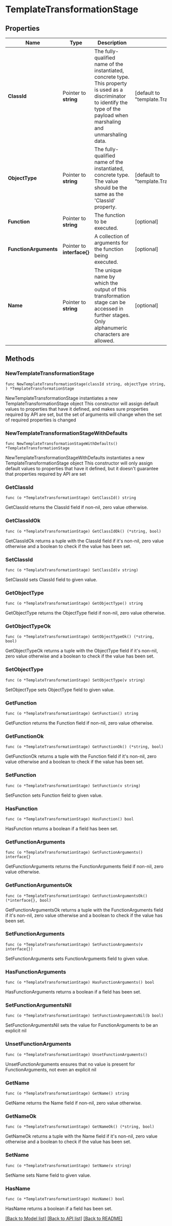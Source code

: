 # TemplateTransformationStage

## Properties

Name | Type | Description | Notes
------------ | ------------- | ------------- | -------------
**ClassId** | Pointer to **string** | The fully-qualified name of the instantiated, concrete type. This property is used as a discriminator to identify the type of the payload when marshaling and unmarshaling data. | [default to "template.TransformationStage"]
**ObjectType** | Pointer to **string** | The fully-qualified name of the instantiated, concrete type. The value should be the same as the &#39;ClassId&#39; property. | [default to "template.TransformationStage"]
**Function** | Pointer to **string** | The function to be executed. | [optional] 
**FunctionArguments** | Pointer to **interface{}** | A collection of arguments for the function being executed. | [optional] 
**Name** | Pointer to **string** | The unique name by which the output of this transformation stage can be accessed in further stages. Only alphanumeric characters are allowed. | [optional] 

## Methods

### NewTemplateTransformationStage

`func NewTemplateTransformationStage(classId string, objectType string, ) *TemplateTransformationStage`

NewTemplateTransformationStage instantiates a new TemplateTransformationStage object
This constructor will assign default values to properties that have it defined,
and makes sure properties required by API are set, but the set of arguments
will change when the set of required properties is changed

### NewTemplateTransformationStageWithDefaults

`func NewTemplateTransformationStageWithDefaults() *TemplateTransformationStage`

NewTemplateTransformationStageWithDefaults instantiates a new TemplateTransformationStage object
This constructor will only assign default values to properties that have it defined,
but it doesn't guarantee that properties required by API are set

### GetClassId

`func (o *TemplateTransformationStage) GetClassId() string`

GetClassId returns the ClassId field if non-nil, zero value otherwise.

### GetClassIdOk

`func (o *TemplateTransformationStage) GetClassIdOk() (*string, bool)`

GetClassIdOk returns a tuple with the ClassId field if it's non-nil, zero value otherwise
and a boolean to check if the value has been set.

### SetClassId

`func (o *TemplateTransformationStage) SetClassId(v string)`

SetClassId sets ClassId field to given value.


### GetObjectType

`func (o *TemplateTransformationStage) GetObjectType() string`

GetObjectType returns the ObjectType field if non-nil, zero value otherwise.

### GetObjectTypeOk

`func (o *TemplateTransformationStage) GetObjectTypeOk() (*string, bool)`

GetObjectTypeOk returns a tuple with the ObjectType field if it's non-nil, zero value otherwise
and a boolean to check if the value has been set.

### SetObjectType

`func (o *TemplateTransformationStage) SetObjectType(v string)`

SetObjectType sets ObjectType field to given value.


### GetFunction

`func (o *TemplateTransformationStage) GetFunction() string`

GetFunction returns the Function field if non-nil, zero value otherwise.

### GetFunctionOk

`func (o *TemplateTransformationStage) GetFunctionOk() (*string, bool)`

GetFunctionOk returns a tuple with the Function field if it's non-nil, zero value otherwise
and a boolean to check if the value has been set.

### SetFunction

`func (o *TemplateTransformationStage) SetFunction(v string)`

SetFunction sets Function field to given value.

### HasFunction

`func (o *TemplateTransformationStage) HasFunction() bool`

HasFunction returns a boolean if a field has been set.

### GetFunctionArguments

`func (o *TemplateTransformationStage) GetFunctionArguments() interface{}`

GetFunctionArguments returns the FunctionArguments field if non-nil, zero value otherwise.

### GetFunctionArgumentsOk

`func (o *TemplateTransformationStage) GetFunctionArgumentsOk() (*interface{}, bool)`

GetFunctionArgumentsOk returns a tuple with the FunctionArguments field if it's non-nil, zero value otherwise
and a boolean to check if the value has been set.

### SetFunctionArguments

`func (o *TemplateTransformationStage) SetFunctionArguments(v interface{})`

SetFunctionArguments sets FunctionArguments field to given value.

### HasFunctionArguments

`func (o *TemplateTransformationStage) HasFunctionArguments() bool`

HasFunctionArguments returns a boolean if a field has been set.

### SetFunctionArgumentsNil

`func (o *TemplateTransformationStage) SetFunctionArgumentsNil(b bool)`

 SetFunctionArgumentsNil sets the value for FunctionArguments to be an explicit nil

### UnsetFunctionArguments
`func (o *TemplateTransformationStage) UnsetFunctionArguments()`

UnsetFunctionArguments ensures that no value is present for FunctionArguments, not even an explicit nil
### GetName

`func (o *TemplateTransformationStage) GetName() string`

GetName returns the Name field if non-nil, zero value otherwise.

### GetNameOk

`func (o *TemplateTransformationStage) GetNameOk() (*string, bool)`

GetNameOk returns a tuple with the Name field if it's non-nil, zero value otherwise
and a boolean to check if the value has been set.

### SetName

`func (o *TemplateTransformationStage) SetName(v string)`

SetName sets Name field to given value.

### HasName

`func (o *TemplateTransformationStage) HasName() bool`

HasName returns a boolean if a field has been set.


[[Back to Model list]](../README.md#documentation-for-models) [[Back to API list]](../README.md#documentation-for-api-endpoints) [[Back to README]](../README.md)


